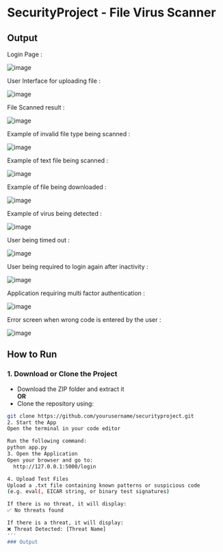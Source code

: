 

# SecurityProject - File Virus Scanner
## Output

<p>Login Page :</p>

![image](https://github.com/user-attachments/assets/0f0ca6f5-ddcc-4e09-82b1-32c8a6d3a254)

<P>User Interface for uploading file :</P>

![image](https://github.com/user-attachments/assets/7958e7ca-7646-4a04-b2dd-6171a0dc32c2)

<P>File Scanned result :</P>

![image](https://github.com/user-attachments/assets/e137039c-1463-484a-94cd-41b1f43fa088)

<p>Example of invalid file type being scanned :</p>

![image](https://github.com/user-attachments/assets/8f328601-dffe-4b2e-9cff-b098dc990ec3)

<p>Example of text file being scanned :</p>

![image](https://github.com/user-attachments/assets/862d5efc-26c5-40e7-bd36-69ae314068f6)

<p>Example of file being downloaded : </p>

![image](https://github.com/user-attachments/assets/00df7f60-df4e-46c7-8562-b1c59ae47571)

<p>Example of virus being detected :</p>

![image](https://github.com/user-attachments/assets/6cb54ce8-2ea0-40c0-ae19-bda14f1066b8)

<p>User being timed out :</p>

![image](https://github.com/user-attachments/assets/83792d40-7b5f-48eb-b871-b2e698ae7b45)

<p>User being required to login again after inactivity :</p>

![image](https://github.com/user-attachments/assets/635ab194-21cf-49a8-a61e-73e5cc6f1e2a)

<p>Application requiring multi factor authentication :</p>

![image](https://github.com/user-attachments/assets/8c78e386-a761-4e52-86ec-4482ec5f239a)


<p>Error screen when wrong code is entered by the user :</p>

![image](https://github.com/user-attachments/assets/e0523bad-16a2-4108-8c42-b469ab2a6bf1)

## How to Run

### 1. Download or Clone the Project

- Download the ZIP folder and extract it  
  **OR**
- Clone the repository using:

```bash
git clone https://github.com/yourusername/securityproject.git
2. Start the App
Open the terminal in your code editor

Run the following command:
python app.py
3. Open the Application
Open your browser and go to:
  http://127.0.0.1:5000/login

4. Upload Test Files
Upload a .txt file containing known patterns or suspicious code
(e.g. eval(, EICAR string, or binary test signatures)

If there is no threat, it will display:
✅ No threats found

If there is a threat, it will display:
❌ Threat Detected: [Threat Name]
'''
### Output

